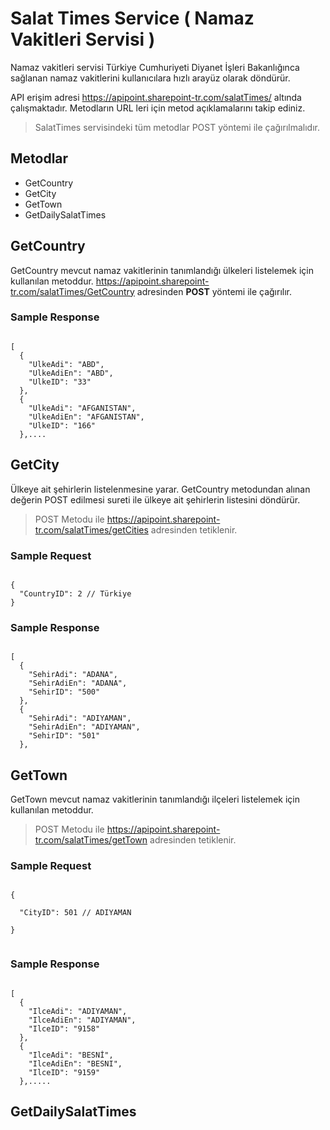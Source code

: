 # Salat Times Service ( Namaz Vakitleri Servisi )
Namaz vakitleri servisi Türkiye Cumhuriyeti Diyanet İşleri Bakanlığınca sağlanan namaz vakitlerini kullanıcılara hızlı arayüz olarak döndürür.

API erişim adresi https://apipoint.sharepoint-tr.com/salatTimes/ altında çalışmaktadır. Metodların URL leri için metod açıklamalarını takip ediniz.

> SalatTimes servisindeki tüm metodlar POST yöntemi ile çağırılmalıdır.

## Metodlar

* GetCountry
* GetCity
* GetTown
* GetDailySalatTimes

## GetCountry

GetCountry mevcut namaz vakitlerinin tanımlandığı ülkeleri listelemek için kullanılan metoddur. 
https://apipoint.sharepoint-tr.com/salatTimes/GetCountry adresinden <b>POST</b> yöntemi ile çağırılır.

### Sample Response
<code>
[
  {
    "UlkeAdi": "ABD",
    "UlkeAdiEn": "ABD",
    "UlkeID": "33"
  },
  {
    "UlkeAdi": "AFGANISTAN",
    "UlkeAdiEn": "AFGANISTAN",
    "UlkeID": "166"
  },....
</code>

## GetCity
Ülkeye ait şehirlerin listelenmesine yarar. GetCountry metodundan alınan değerin POST edilmesi sureti ile ülkeye ait şehirlerin listesini döndürür. 

> POST Metodu ile https://apipoint.sharepoint-tr.com/salatTimes/getCities adresinden tetiklenir.

### Sample Request 
<code>
{
  "CountryID": 2 // Türkiye
}
</code>

### Sample Response 
<code>
[
  {
    "SehirAdi": "ADANA",
    "SehirAdiEn": "ADANA",
    "SehirID": "500"
  },
  {
    "SehirAdi": "ADIYAMAN",
    "SehirAdiEn": "ADIYAMAN",
    "SehirID": "501"
  },
</code>

## GetTown
GetTown mevcut namaz vakitlerinin tanımlandığı ilçeleri listelemek için kullanılan metoddur. 

> POST Metodu ile https://apipoint.sharepoint-tr.com/salatTimes/getTown adresinden tetiklenir.


### Sample Request 
<code>
{<br>
  "CityID": 501 // ADIYAMAN<br>
}<br>
</code>

### Sample Response 
<code>
[
  {
    "IlceAdi": "ADIYAMAN",
    "IlceAdiEn": "ADIYAMAN",
    "IlceID": "9158"
  },
  {
    "IlceAdi": "BESNİ",
    "IlceAdiEn": "BESNI",
    "IlceID": "9159"
  },.....
</code>


## GetDailySalatTimes
